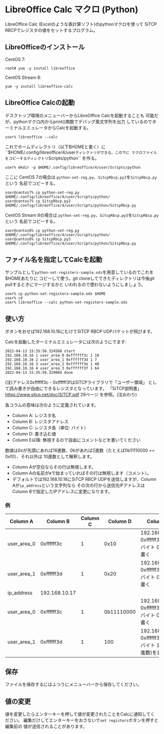 # LibreOffice Calc マクロ (Python)

LibreOffice Calc (Excelのような表計算ソフト)のpythonマクロを使って
SiTCP RBCPでレジスタの値をセットするプログラム。

## LibreOfficeのインストール

CentOS 7:
```
root# yum -y install libreoffice
```

CentOS Stream 8:
```
yum -y install libreoffice-calc
```

## LibreOffice Calcの起動

デスクトップ環境のメニューバーからLibreOffice Calcを起動することも
可能だが、pythonマクロ内からprint()関数でデバッグ風文字列を出力
しているのでターミナルエミュレータからCalcを起動する。

```
user% libreoffice --calc
```

これでホームディレクトリ（以下$HOMEと書く）に
``$HOME/.config/libreoffice/4/user``
ディレクトリができる。この下に
マクロファイルをコピーするディレクトリ
``Scripts/python``
を作る。

```
user% mkdir -p $HOME/.config/libreoffice/4/user/Scripts/python
```

ここに
CentOS 7の場合は
``python-set-reg.py``、``SitcpRbcp.py2``を``SitcpRbcp.py``という
名前でコピーする。

```
user@centos7% cp python-set-reg.py $HOME/.config/libreoffice/4/user/Scripts/python/
user@centos7% cp SitcpRbcp.py2 $HOME/.config/libreoffice/4/user/Scripts/python/SitcpRbcp.py
```

CentOS Stream 8の場合は
``python-set-reg.py``、``SitcpRbcp.py3``を``SitcpRbcp.py``という
名前でコピーする。

```
user@centos8% cp python-set-reg.py $HOME/.config/libreoffice/4/user/Scripts/python/
user@centos8% cp SitcpRbcp.py3 $HOME/.config/libreoffice/4/user/Scripts/python/SitcpRbcp.py
```

## ファイル名を指定してCalcを起動

サンプルとして``python-set-registers-sample.ods``を用意しているのでこれを$HOMEあたりに
コピーして使う。git cloneしてできたディレクトリは今後git pullするときにマージするかと
いわれるので使わないようにしましょう。

```
user% cp python-set-registers-sample.ods $HOME
user% cd
user% libreoffice --calc python-set-registers-sample.ods
```

## 使い方

ボタンをおせば192.168.10.16にむけてSiTCP RBCP UDPパケットが飛びます。

Calcを起動したターミナルエミュレータには次のようにでます:

```
2022-04-13 15:35:58.324588 start
192.168.10.16 1 user_area_0 0xffffff3c 1 10
192.168.10.16 2 user_area_1 0xffffff3d 1 7
192.168.10.16 3 user_area_2 0xffffff3e 1 48
192.168.10.16 4 user_area_3 0xffffff3f 1 64
2022-04-13 15:35:58.329004 done
```

(注)アドレス0xffffff3c - 0xffffff3fはSiTCPライブラリで「ユーザー領域」
として読み書きが自由にできるレジスタとなっています。
「SiTCP説明書」https://www.sitcp.net/doc/SiTCP.pdf 29ページ
を参照。(注おわり)

各コラムの意味は次のように定義されています。

- Column A: レジスタ名
- Column B: レジスタアドレス
- Column C: レジスタ長（単位: バイト）
- Column D: 書き込む値
- Column E以降: 無視するので自由にコメントなどを書いてください

数値は0xが先頭にあれば16進数、0bがあれば2進数（たとえば0b11110000 == 0xf0）、それ以外は
10進数として解釈します。

- Column Aが空白ならその行は無視します。
- Column Aの名前が``#``で始まっていればその行は無視します（コメント）。
- デフォルトでは192.168.10.16にSiTCP RBCP UDPを送信しますが、Column Aが``ip_address``という文字列なら
その次の行から送信先IPアドレスはColumn Bで指定したIPアドレスに変更になります。

### 例

| Column A    | Column B   | Column C | Column D | Column E |
--------------|------------|----------|----------|----------|
| user_area_0 | 0xffffff3c |        1 | 0x10     | 192.168.10.16 0xffffff3c に1バイト 0x10を書く |
| user_area_1 | 0xffffff3d |        1 | 0x20     | 192.168.10.16 0xffffff3d に1バイト 0x20を書く |
| ip_address  | 192.168.10.17 |        |          |
| user_area_0 | 0xffffff3c |1         | 0b11110000 | 192.168.10.17 0xffffff3c に1バイト 0xf0を書く |
| user_area_1 | 0xffffff3d |        1 | 100    | 192.168.10.17 0xffffff3d に1バイト 100(10進数)を書く |

## 保存

ファイルを保存するにはふつうにメニューバーから保存してください。

## 値の変更

値を変更したらエンターキーを押して値が変更されたことをCalcに通知してください。
編集だけしてエンターキーをおさないで``set registers``ボタンを押すと編集前の
値が送信されることがあります。
